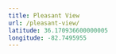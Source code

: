 ```yaml
---
title: Pleasant View
url: /pleasant-view/
latitude: 36.170936600000005
longitude: -82.7495955
---
```

